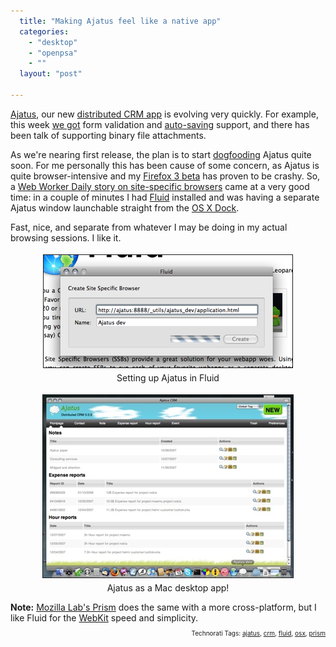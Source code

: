 ```yaml
---
  title: "Making Ajatus feel like a native app"
  categories: 
    - "desktop"
    - "openpsa"
    - ""
  layout: "post"

---
```

<a href="http://www.ajatus.info/">Ajatus</a>, our new <a href="http://bergie.iki.fi/blog/previewing_ajatus-the_distributed_crm.html">distributed CRM app</a> is evolving very quickly. For example, this week <a href="http://jaiku.com/channel/ajatus/presence/20513937">we got</a> form validation and <a href="http://blog.shivku.com/2007/04/usability-auto-saving-users-work.html">auto-saving</a> support, and there has been talk of supporting binary file attachments.

As we're nearing first release, the plan is to start <a href="http://en.wikipedia.org/wiki/Eating_one%27s_own_dog_food">dogfooding</a> Ajatus quite soon. For me personally this has been cause of some concern, as Ajatus is quite browser-intensive and my <a href="http://developer.mozilla.org/devnews/index.php/2007/11/19/firefox-3-beta-1-now-available-for-download/">Firefox 3 beta</a> has proven to be crashy. So, a <a href="http://webworkerdaily.com/2007/12/13/do-you-need-a-site-specific-browser/">Web Worker Daily story on site-specific browsers</a> came at a very good time: in a couple of minutes I had <a href="http://fluidapp.com/">Fluid</a> installed and was having a separate Ajatus window launchable straight from the <a href="http://en.wikipedia.org/wiki/Dock_(computing)">OS X Dock</a>.

Fast, nice, and separate from whatever I may be doing in my actual browsing sessions. I like it.
<p style="text-align:center;"><img src="/files/fluid-setup-ajatus.jpg" height="180" width="398" border="1" hspace="4" vspace="4" alt="Initial Fluid setup" title="Initial Fluid setup" /><br />
Setting up Ajatus in Fluid</p><p style="text-align:center;"><a href="/files/fluid-ajatus.png"><img src="/files/fluid-ajatus-tm.jpg" height="292" width="400" border="1" hspace="4" vspace="4" alt="Ajatus running as a Fluid app" title="Ajatus running as a Fluid app" /></a><br />
Ajatus as a Mac desktop app!</p><strong>Note:</strong> <a href="http://labs.mozilla.com/2007/11/prism-prototype-now-available-on-mac-and-linux/">Mozilla Lab's Prism</a> does the same with a more cross-platform, but I like Fluid for the <a href="http://webkit.org/">WebKit</a> speed and simplicity.

<p style="text-align:right;font-size:10px;">Technorati Tags: <a href="http://www.technorati.com/tag/ajatus" rel="tag">ajatus</a>, <a href="http://www.technorati.com/tag/crm" rel="tag">crm</a>, <a href="http://www.technorati.com/tag/fluid" rel="tag">fluid</a>, <a href="http://www.technorati.com/tag/osx" rel="tag">osx</a>, <a href="http://www.technorati.com/tag/prism" rel="tag">prism</a></p>